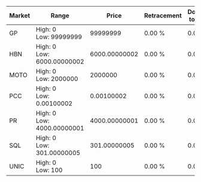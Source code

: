 | Market | Range | Price| Retracement | Doubles to 50% |
| --- | --- | --- | --- | --- |
| GP | High: 0<br />Low: 99999999 | 99999999 | 0.00 % | 0.00 |
| HBN | High: 0<br />Low: 6000.00000002 | 6000.00000002 | 0.00 % | 0.00 |
| MOTO | High: 0<br />Low: 2000000 | 2000000 | 0.00 % | 0.00 |
| PCC | High: 0<br />Low: 0.00100002 | 0.00100002 | 0.00 % | 0.00 |
| PR | High: 0<br />Low: 4000.00000001 | 4000.00000001 | 0.00 % | 0.00 |
| SQL | High: 0<br />Low: 301.00000005 | 301.00000005 | 0.00 % | 0.00 |
| UNIC | High: 0<br />Low: 100 | 100 | 0.00 % | 0.00 |
